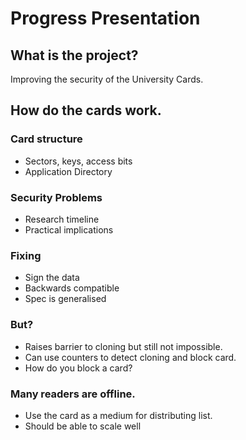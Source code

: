 # Progress Presentation

## What is the project?

Improving the security of the University Cards.

## How do the cards work.

### Card structure
 - Sectors, keys, access bits
 - Application Directory

### Security Problems
 - Research timeline
 - Practical implications

### Fixing
 - Sign the data
 - Backwards compatible
 - Spec is generalised

### But?
 - Raises barrier to cloning but still not impossible.
 - Can use counters to detect cloning and block card.
 - How do you block a card?

### Many readers are offline.
 - Use the card as a medium for distributing list.
 - Should be able to scale well
